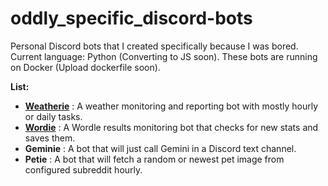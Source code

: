 # oddly_specific_discord-bots
Personal Discord bots that I created specifically because I was bored. 
Current language: Python (Converting to JS soon).
These bots are running on Docker (Upload dockerfile soon).

**List:**
* **[Weatherie](https://github.com/sakkarose/weatherie_bot)** : A weather monitoring and reporting bot with mostly hourly or daily tasks.
* **[Wordie](https://github.com/sakkarose/wordie-bot)** : A Wordle results monitoring bot that checks for new stats and saves them.
* **Geminie** : A bot that will just call Gemini in a Discord text channel.
* **Petie** : A bot that will fetch a random or newest pet image from configured subreddit hourly.
